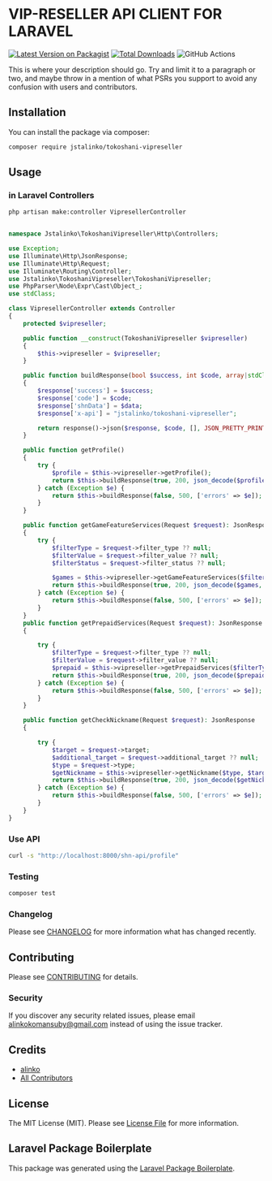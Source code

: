 # VIP-RESELLER API CLIENT FOR LARAVEL

[![Latest Version on Packagist](https://img.shields.io/packagist/v/jstalinko/tokoshani-vipreseller.svg?style=flat-square)](https://packagist.org/packages/jstalinko/tokoshani-vipreseller)
[![Total Downloads](https://img.shields.io/packagist/dt/jstalinko/tokoshani-vipreseller.svg?style=flat-square)](https://packagist.org/packages/jstalinko/tokoshani-vipreseller)
![GitHub Actions](https://github.com/jstalinko/tokoshani-vipreseller/actions/workflows/main.yml/badge.svg)

This is where your description should go. Try and limit it to a paragraph or two, and maybe throw in a mention of what PSRs you support to avoid any confusion with users and contributors.

## Installation

You can install the package via composer:

```bash
composer require jstalinko/tokoshani-vipreseller
```

## Usage

### in Laravel Controllers

```bash
php artisan make:controller VipresellerController
```

```php

namespace Jstalinko\TokoshaniVipreseller\Http\Controllers;

use Exception;
use Illuminate\Http\JsonResponse;
use Illuminate\Http\Request;
use Illuminate\Routing\Controller;
use Jstalinko\TokoshaniVipreseller\TokoshaniVipreseller;
use PhpParser\Node\Expr\Cast\Object_;
use stdClass;

class VipresellerController extends Controller
{
    protected $vipreseller;

    public function __construct(TokoshaniVipreseller $vipreseller)
    {
        $this->vipreseller = $vipreseller;
    }

    public function buildResponse(bool $success, int $code, array|stdClass $data): JsonResponse
    {
        $response['success'] = $success;
        $response['code'] = $code;
        $response['shnData'] = $data;
        $response['x-api'] = "jstalinko/tokoshani-vipreseller";

        return response()->json($response, $code, [], JSON_PRETTY_PRINT);
    }

    public function getProfile()
    {
        try {
            $profile = $this->vipreseller->getProfile();
            return $this->buildResponse(true, 200, json_decode($profile, true));
        } catch (Exception $e) {
            return $this->buildResponse(false, 500, ['errors' => $e]);
        }
    }

    public function getGameFeatureServices(Request $request): JsonResponse
    {
        try {
            $filterType = $request->filter_type ?? null;
            $filterValue = $request->filter_value ?? null;
            $filterStatus = $request->filter_status ?? null;

            $games = $this->vipreseller->getGameFeatureServices($filterType, $filterValue, $filterStatus);
            return $this->buildResponse(true, 200, json_decode($games, true));
        } catch (Exception $e) {
            return $this->buildResponse(false, 500, ['errors' => $e]);
        }
    }
    public function getPrepaidServices(Request $request): JsonResponse
    {

        try {
            $filterType = $request->filter_type ?? null;
            $filterValue = $request->filter_value ?? null;
            $prepaid = $this->vipreseller->getPrepaidServices($filterType, $filterValue);
            return $this->buildResponse(true, 200, json_decode($prepaid, true));
        } catch (Exception $e) {
            return $this->buildResponse(false, 500, ['errors' => $e]);
        }
    }

    public function getCheckNickname(Request $request): JsonResponse
    {

        try {
            $target = $request->target;
            $additional_target = $request->additional_target ?? null;
            $type = $request->type;
            $getNickname = $this->vipreseller->getNickname($type, $target, $additional_target);
            return $this->buildResponse(true, 200, json_decode($getNickname, true));
        } catch (Exception $e) {
            return $this->buildResponse(false, 500, ['errors' => $e]);
        }
    }
}

```

### Use API 
```bash
curl -s "http://localhost:8000/shn-api/profile"
```

### Testing

```bash
composer test
```

### Changelog

Please see [CHANGELOG](CHANGELOG.md) for more information what has changed recently.

## Contributing

Please see [CONTRIBUTING](CONTRIBUTING.md) for details.

### Security

If you discover any security related issues, please email alinkokomansuby@gmail.com instead of using the issue tracker.

## Credits

-   [alinko](https://github.com/jstalinko)
-   [All Contributors](../../contributors)

## License

The MIT License (MIT). Please see [License File](LICENSE.md) for more information.

## Laravel Package Boilerplate

This package was generated using the [Laravel Package Boilerplate](https://laravelpackageboilerplate.com).
